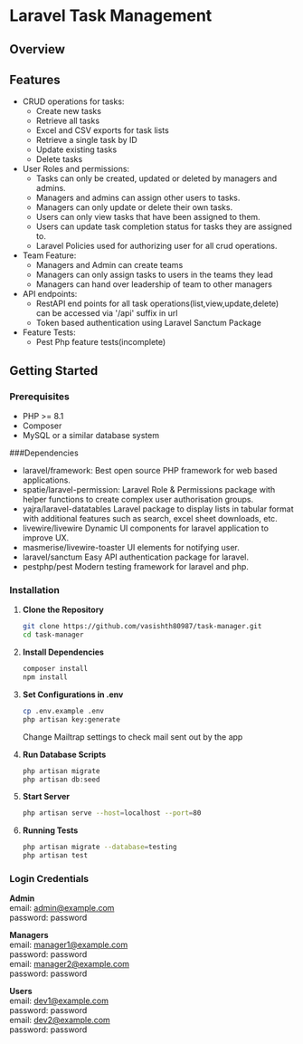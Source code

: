 # Laravel Task Management 

## Overview

## Features
- CRUD operations for tasks:
    - Create new tasks
    - Retrieve all tasks
    - Excel and CSV exports for task lists
    - Retrieve a single task by ID
    - Update existing tasks
    - Delete tasks
- User Roles and permissions:
    - Tasks can only be created, updated or deleted by managers and admins.
    - Managers and admins can assign other users to tasks.
    - Managers can only update or delete their own tasks.
    - Users can only view tasks that have been assigned to them.
    - Users can update task completion status for tasks they are assigned to.
    - Laravel Policies used for authorizing user for all crud operations. 
- Team Feature:
    - Managers and Admin can create teams
    - Managers can only assign tasks to users in the teams they lead
    - Managers can hand over leadership of team to other managers
- API endpoints:
    - RestAPI end points for all task operations(list,view,update,delete) can be accessed via '/api' suffix in url
    - Token based authentication using Laravel Sanctum Package
- Feature Tests:
    - Pest Php feature tests(incomplete)

## Getting Started

### Prerequisites

- PHP >= 8.1
- Composer
- MySQL or a similar database system

###Dependencies
- laravel/framework:
      Best open source PHP framework for web based applications. 
- spatie/laravel-permission:
      Laravel Role & Permissions package with helper functions to create complex user authorisation groups.
- yajra/laravel-datatables
      Laravel package to display lists in tabular format with additional features such as search, excel sheet downloads, etc.
- livewire/livewire
      Dynamic UI components for laravel application to improve UX.
- masmerise/livewire-toaster
      UI elements for notifying user.
- laravel/sanctum
      Easy API authentication package for laravel.
- pestphp/pest
      Modern testing framework for laravel and php.

### Installation

1. **Clone the Repository**
   
   ```bash
   git clone https://github.com/vasishth80987/task-manager.git
   cd task-manager
   
2. **Install Dependencies**

   ```bash
   composer install
   npm install

3. **Set Configurations in .env**

   ```bash
   cp .env.example .env
   php artisan key:generate
   ```
   Change Mailtrap settings to check mail sent out by the app

4. **Run Database Scripts**

   ```bash
   php artisan migrate
   php artisan db:seed

5. **Start Server**

   ```bash
   php artisan serve --host=localhost --port=80

6. **Running Tests**

   ```bash
   php artisan migrate --database=testing 
   php artisan test

### Login Credentials ###
**Admin** \
email: admin@example.com \
password: password 

**Managers** \
email: manager1@example.com \
password: password \
email: manager2@example.com \
password: password 

**Users** \
email: dev1@example.com \
password: password \
email: dev2@example.com \
password: password 
